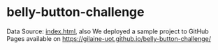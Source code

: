 # belly-button-challenge


Data Source: [index.html](https://github.com/Gilaine-UOT/belly-button-challenge/blob/main/index.html), also We deployed a sample project to GitHub Pages available on https://gilaine-uot.github.io/belly-button-challenge/
